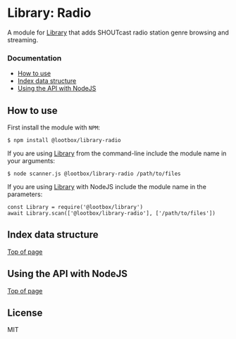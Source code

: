 # Library: Radio

A module for [Library](https://github.com/lootbox/library) that adds SHOUTcast radio station genre browsing and streaming.

### Documentation

- [How to use](#how-to-use)
- [Index data structure](#index-data-structure)
- [Using the API with NodeJS](#using-the-media-index-with-nodejs)

## How to use

First install the module with `NPM`:

    $ npm install @lootbox/library-radio

If you are using [Library](https://github.com/lootbox/library) from the command-line include the module name in your arguments:

    $ node scanner.js @lootbox/library-radio /path/to/files

If you are using [Library](https://github.com/lootbox/library) with NodeJS include the module name in the parameters:

    const Library = require('@lootbox/library')
    await Library.scan(['@lootbox/library-radio'], ['/path/to/files'])

## Index data structure

[Top of page](#documentation)

## Using the API with NodeJS

[Top of page](#documentation)

## License

MIT

